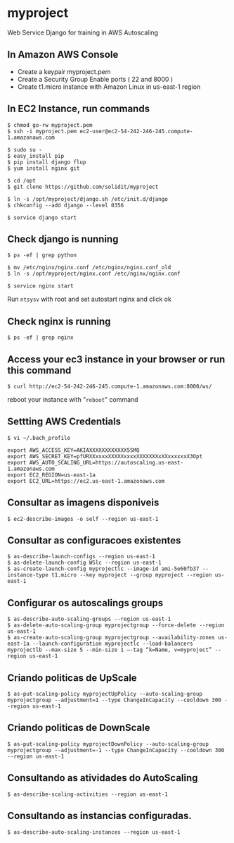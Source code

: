 myproject
=========

Web Service Django for training in AWS Autoscaling

In Amazon AWS Console
---------------------
- Create a keypair myproject.pem
- Create a Security Group 
    Enable ports ( 22 and 8000 )
- Create t1.micro instance with Amazon Linux in us-east-1 region

In EC2 Instance, run commands
-----------------------------

    $ chmod go-rw myproject.pem
    $ ssh -i myproject.pem ec2-user@ec2-54-242-246-245.compute-1.amazonaws.com

    $ sudo su -
    $ easy_install pip
    $ pip install django flup
    $ yum install nginx git

    $ cd /opt
    $ git clone https://github.com/solidit/myproject

    $ ln -s /opt/myproject/django.sh /etc/init.d/django
    $ chkconfig --add django --level 0356

    $ service django start

Check django is nunning
-----------------------

    $ ps -ef | grep python

    $ mv /etc/nginx/nginx.conf /etc/nginx/nginx.conf_old
    $ ln -s /opt/myproject/nginx.conf /etc/nginx/nginx.conf

    $ service nginx start

Run `ntsysv` with root and set autostart nginx and click ok

Check nginx is running
----------------------

    $ ps -ef | grep nginx

Access your ec3 instance in your browser or run this command
------------------------------------------------------------

    $ curl http://ec2-54-242-246-245.compute-1.amazonaws.com:8000/ws/

reboot your instance with "`reboot`" command


Settting AWS Credentials
------------------------

    $ vi ~/.bach_profile

    export AWS_ACCESS_KEY=AKIAXXXXXXXXXXXX5SMQ
    export AWS_SECRET_KEY=pfURXXxxxxXXXXXxxxxXXXXXXXxXXxxxxxxX3Opt
    export AWS_AUTO_SCALING_URL=https://autoscaling.us-east-1.amazonaws.com
    export EC2_REGION=us-east-1a    
    export EC2_URL=https://ec2.us-east-1.amazonaws.com
    
Consultar as imagens disponiveis
----------------------------------
    $ ec2-describe-images -o self --region us-east-1

Consultar as configuracoes existentes
-------------------------------------
    $ as-describe-launch-configs --region us-east-1
    $ as-delete-launch-config WSlc --region us-east-1
    $ as-create-launch-config myprojectlc --image-id ami-5e60fb37 --instance-type t1.micro --key myproject --group myproject --region us-east-1

Configurar os autoscalings groups
-----------------------------------
    $ as-describe-auto-scaling-groups --region us-east-1
    $ as-delete-auto-scaling-group myprojectgroup --force-delete --region us-east-1
    $ as-create-auto-scaling-group myprojectgroup --availability-zones us-east-1a --launch-configuration myprojectlc --load-balancers myprojectlb --max-size 5 --min-size 1 –-tag “k=Name, v=myproject” --region us-east-1

Criando politicas de UpScale
----------------------------
    $ as-put-scaling-policy myprojectUpPolicy --auto-scaling-group myprojectgroup --adjustment=1 --type ChangeInCapacity --cooldown 300 --region us-east-1

Criando politicas de DownScale
------------------------------
    $ as-put-scaling-policy myprojectDownPolicy --auto-scaling-group myprojectgroup --adjustment=-1 --type ChangeInCapacity --cooldown 300 --region us-east-1

Consultando as atividades do AutoScaling
------------------------------------------
    $ as-describe-scaling-activities --region us-east-1

Consultando as instancias configuradas.
---------------------------------------
    $ as-describe-auto-scaling-instances --region us-east-1
